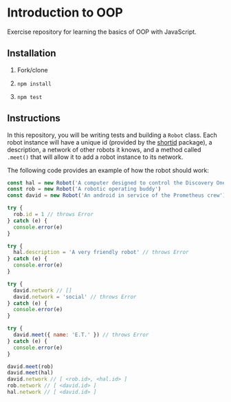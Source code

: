 # Introduction to OOP

Exercise repository for learning the basics of OOP with JavaScript.

## Installation

1. Fork/clone

1. `npm install`

1. `npm test`

## Instructions

In this repository, you will be writing tests and building a `Robot` class. Each robot instance will have a unique id (provided by the [shortid](https://www.npmjs.com/package/shortid) package), a description, a network of other robots it knows, and a method called `.meet()` that will allow it to add a robot instance to its network.

The following code provides an example of how the robot should work:

```js
const hal = new Robot('A computer designed to control the Discovery One spacecraft')
const rob = new Robot('A robotic operating buddy')
const david = new Robot('An android in service of the Prometheus crew')

try {
  rob.id = 1 // throws Error
} catch (e) {
  console.error(e)
}

try {
  hal.description = 'A very friendly robot' // throws Error
} catch (e) {
  console.error(e)
}

try {
  david.network // []
  david.network = 'social' // throws Error
} catch (e) {
  console.error(e)
}

try {
  david.meet({ name: 'E.T.' }) // throws Error
} catch (e) {
  console.error(e)
}

david.meet(rob)
david.meet(hal)
david.network // [ <rob.id>, <hal.id> ]
rob.network // [ <david.id> ]
hal.network // [ <david.id> ]
```